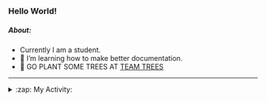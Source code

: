 ### Hello World!

##### About:
- Currently I am a student.
- 🌱 I’m learning how to make better documentation.
- 🌱 GO PLANT SOME TREES AT [TEAM TREES](https://teamtrees.org/)

---
<details>
  <summary>:zap: My Activity:</summary>
  
<!--START_SECTION:waka-->
![Code Time](http://img.shields.io/badge/Code%20Time-1%2C164%20hrs%2053%20mins-blue)

**I'm a Night 🦉** 

```text
🌞 Morning                1902 commits        ███░░░░░░░░░░░░░░░░░░░░░░   10.13 % 
🌆 Daytime                6367 commits        ████████░░░░░░░░░░░░░░░░░   33.91 % 
🌃 Evening                5359 commits        ███████░░░░░░░░░░░░░░░░░░   28.54 % 
🌙 Night                  5147 commits        ███████░░░░░░░░░░░░░░░░░░   27.41 % 
```
📅 **I'm Most Productive on Wednesday** 

```text
Monday                   2654 commits        ████░░░░░░░░░░░░░░░░░░░░░   14.14 % 
Tuesday                  2577 commits        ███░░░░░░░░░░░░░░░░░░░░░░   13.73 % 
Wednesday                4379 commits        ██████░░░░░░░░░░░░░░░░░░░   23.32 % 
Thursday                 2432 commits        ███░░░░░░░░░░░░░░░░░░░░░░   12.95 % 
Friday                   1935 commits        ███░░░░░░░░░░░░░░░░░░░░░░   10.31 % 
Saturday                 1644 commits        ██░░░░░░░░░░░░░░░░░░░░░░░   08.76 % 
Sunday                   3154 commits        ████░░░░░░░░░░░░░░░░░░░░░   16.80 % 
```


📊 **This Week I Spent My Time On** 

```text
🔥 Editors: 
IntelliJ                 5 hrs 36 mins       █████████████████████████   100.00 % 

🐱‍💻 Projects: 
intro                    5 hrs 29 mins       █████████████████████████   98.03 % 
Unknown Project          5 mins              ░░░░░░░░░░░░░░░░░░░░░░░░░   01.77 % 
android-demo             0 secs              ░░░░░░░░░░░░░░░░░░░░░░░░░   00.20 % 
```


 Last Updated on 22/08/2023 12:10:56 UTC
<!--END_SECTION:waka-->
</details>
